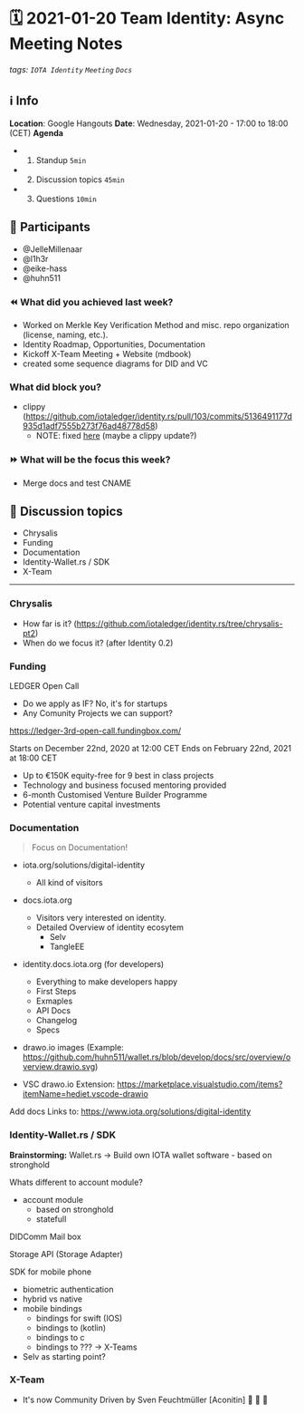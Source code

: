 # 🗓️ 2021-01-20  Team Identity: Async Meeting Notes
###### tags: `IOTA Identity` `Meeting` `Docs`


## ℹ️ Info
**Location**: Google Hangouts
**Date**: Wednesday, 2021-01-20 - 17:00 to 18:00 (CET) 
**Agenda**
- 1. Standup `5min`
- 2. Discussion topics `45min`
- 3. Questions `10min`

## 👥 Participants
- @JelleMillenaar
- @l1h3r
- @eike-hass
- @huhn511


### ⏪ What did you achieved last week?
- Worked on Merkle Key Verification Method and misc. repo organization (license, naming, etc.).
- Identity Roadmap, Opportunities, Documentation
- Kickoff X-Team Meeting + Website (mdbook) 
- created some sequence diagrams for DID and VC

### What did block you?
- clippy (https://github.com/iotaledger/identity.rs/pull/103/commits/5136491177d935d1adf7555b273f76ad48778d58)
    - NOTE: fixed [here](https://github.com/iotaledger/identity.rs/pull/107) (maybe a clippy update?)

### ⏩ What will be the focus this week?
- Merge docs and test CNAME

## 💬 Discussion topics
- Chrysalis
- Funding
- Documentation
- Identity-Wallet.rs / SDK
- X-Team

--- 

### Chrysalis

- How far is it? (https://github.com/iotaledger/identity.rs/tree/chrysalis-pt2)
- When do we focus it? (after Identity 0.2)

### Funding

LEDGER Open Call
- Do we apply as IF? No, it's for startups
- Any Comunity Projects we can support?

https://ledger-3rd-open-call.fundingbox.com/

Starts on December 22nd, 2020 at 12:00 CET
Ends on February 22nd, 2021 at 18:00 CET

* Up to €150K equity-free for 9 best in class projects
 * Technology and business focused mentoring provided
* 6-month Customised Venture Builder Programme
* Potential venture capital investments 


### Documentation

> Focus on Documentation!

- iota.org/solutions/digital-identity 
    - All kind of visitors

- docs.iota.org
    - Visitors very interested on identity.
    - Detailed Overview of identity ecosytem
        - Selv
        - TangleEE

- identity.docs.iota.org (for developers)
    - Everything to make developers happy
    - First Steps
    - Exmaples
    - API Docs
    - Changelog
    - Specs

- drawo.io images (Example: https://github.com/huhn511/wallet.rs/blob/develop/docs/src/overview/overview.drawio.svg)
- VSC drawo.io Extension: https://marketplace.visualstudio.com/items?itemName=hediet.vscode-drawio

Add docs Links to: https://www.iota.org/solutions/digital-identity


### Identity-Wallet.rs / SDK

**Brainstorming:**
Wallet.rs -> Build own IOTA wallet software
    - based on stronghold

Whats different to account module?
- account module
    - based on stronghold
    - statefull

DIDComm Mail box

Storage API (Storage Adapter)

SDK for mobile phone
- biometric authentication
- hybrid vs native
- mobile bindings  
    - bindings for swift (IOS)
    - bindings to (kotlin)
    - bindings to c
    - bindings to ??? -> X-Teams
- Selv as starting point?

### X-Team
- It's now Community Driven by Sven Feuchtmüller [Aconitin] :tada: :tada: :tada: 